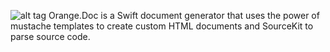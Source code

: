 ![alt tag](https://raw.githubusercontent.com/KarthikSankar29/OrangeDoc/master/OrangeDoc/Resources/icon.png)
Orange.Doc is a Swift document generator that uses the power of mustache templates to create custom HTML documents and SourceKit to parse source code.

